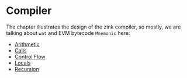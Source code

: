 # Compiler

The chapter illustrates the design of the zink compiler, so mostly,
we are talking about `wat` and EVM bytecode `Mnemonic` here:

- [Arithmetic](./arithmetic.md)
- [Calls](./calls.md)
- [Control Flow](./control-flow.md)
- [Locals](./locals.md)
- [Recursion](./recursion.md)
